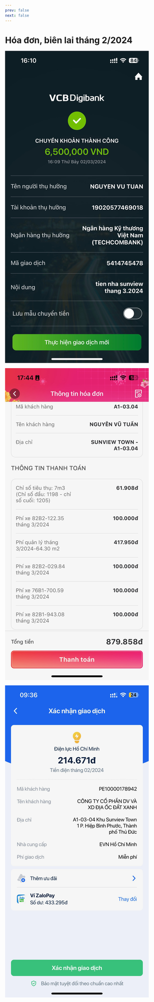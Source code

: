 ```yaml
---
prev: false
next: false
---
```


# Hóa đơn, biên lai tháng 2/2024

![tien-nha](./nha.jpeg)

![qly](./qly.jpeg)

![tien-dien](./dien.jpeg)
